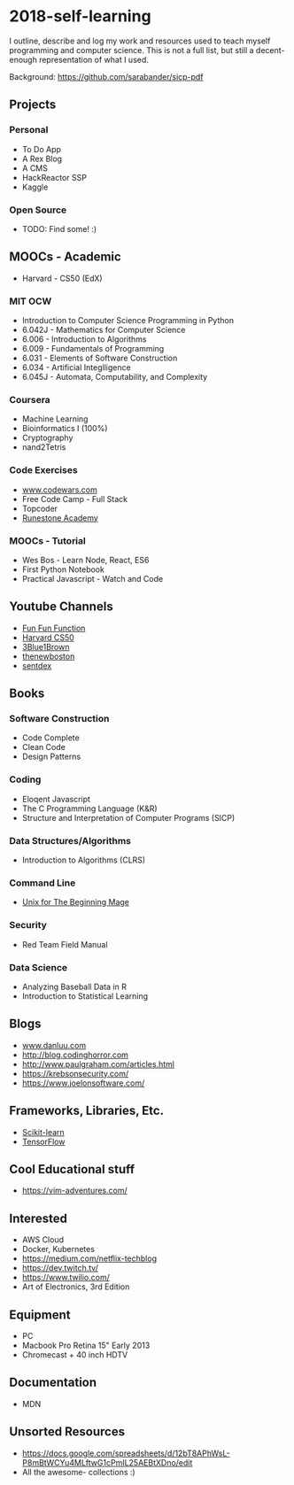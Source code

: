 # 2018-self-learning
I outline, describe and log my work and resources used to teach myself programming and computer science. This is not a full list, but still a decent-enough representation of what I used.

Background: https://github.com/sarabander/sicp-pdf

## Projects

### Personal

* To Do App
* A Rex Blog
* A CMS
* HackReactor SSP
* Kaggle
  
### Open Source
* TODO: Find some! :)
  
## MOOCs - Academic

* Harvard - CS50 (EdX)

### MIT OCW 
* Introduction to Computer Science Programming in Python
* 6.042J - Mathematics for Computer Science
* 6.006 - Introduction to Algorithms
* 6.009 - Fundamentals of Programming
* 6.031 -  Elements of Software Construction
* 6.034 - Artificial Integlligence
* 6.045J - Automata, Computability, and Complexity

### Coursera 
* Machine Learning
* Bioinformatics I (100%)
* Cryptography
* nand2Tetris

### Code Exercises
* www.codewars.com
* Free Code Camp - Full Stack
* Topcoder
* [Runestone Academy](https://runestone.academy/runestone/static/pythonds/index.html)

### MOOCs - Tutorial
* Wes Bos - Learn Node, React, ES6
* First Python Notebook
* Practical Javascript - Watch and Code

## Youtube Channels
* [Fun Fun Function](https://www.youtube.com/channel/UCO1cgjhGzsSYb1rsB4bFe4Q)
* [Harvard CS50](https://www.youtube.com/channel/UCcabW7890RKJzL968QWEykA)
* [3Blue1Brown](https://www.youtube.com/channel/UCYO_jab_esuFRV4b17AJtAw)
* [thenewboston](https://www.youtube.com/channel/UCJbPGzawDH1njbqV-D5HqKw)
* [sentdex](https://www.youtube.com/channel/UCfzlCWGWYyIQ0aLC5w48gBQ)

## Books

### Software Construction
* Code Complete
* Clean Code
* Design Patterns

### Coding
* Eloqent Javascript
* The C Programming Language (K&R)
* Structure and Interpretation of Computer Programs (SICP)

### Data Structures/Algorithms
* Introduction to Algorithms (CLRS)

### Command Line
* [Unix for The Beginning Mage](http://unixmages.com/ufbm.pdf)

### Security
* Red Team Field Manual

### Data Science
* Analyzing Baseball Data in R
* Introduction to Statistical Learning

## Blogs
* www.danluu.com
* http://blog.codinghorror.com
* http://www.paulgraham.com/articles.html
* https://krebsonsecurity.com/
* https://www.joelonsoftware.com/

## Frameworks, Libraries, Etc.
* [Scikit-learn](http://scikit-learn.org/stable/documentation.html)
* [TensorFlow](https://www.tensorflow.org/get_started/)

## Cool Educational stuff
* https://vim-adventures.com/

## Interested

* AWS Cloud
* Docker, Kubernetes
* https://medium.com/netflix-techblog
* https://dev.twitch.tv/
* https://www.twilio.com/
* Art of Electronics, 3rd Edition

## Equipment
* PC
* Macbook Pro Retina 15" Early 2013
* Chromecast + 40 inch HDTV

## Documentation
* MDN

## Unsorted Resources
* https://docs.google.com/spreadsheets/d/12bT8APhWsL-P8mBtWCYu4MLftwG1cPmIL25AEBtXDno/edit
* All the awesome- collections :)
